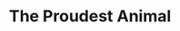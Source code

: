 ---
title: The Proudest Animal
artist: Plastic Nebraska
role: Produced, recorded, mixed, mastered
---